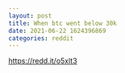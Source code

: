 ```yaml
--- 
layout: post 
title: When btc went below 30k 
date: 2021-06-22 1624396869 
categories: reddit 
--- 
```

https://redd.it/o5xlt3